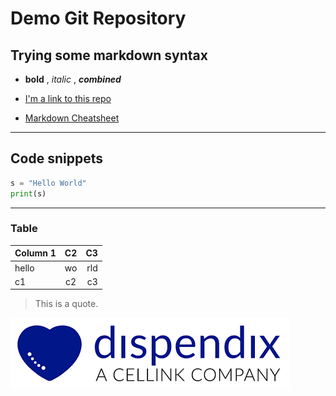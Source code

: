 # Demo Git Repository

## Trying some markdown syntax

* **bold** , *italic* , ***combined***

* [I'm a link to this repo](https://github.com/christopherhommDX/hello-world-repo "Demo Repo")

* [Markdown Cheatsheet](https://github.com/adam-p/markdown-here/wiki/Markdown-Cheatsheet "Click to get to a Markdown-Cheatsheet for more details.")

----

## Code snippets

``` python
s = "Hello World"
print(s)
```
----

### Table

| Column 1 | C2 | C3 |
|----------|:--:|---:|
| hello    |wo  | rld|
c1 | c2 |  c3

> This is a quote.


![alt text](dispendix_logo.png)